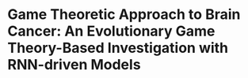 # Game Theoretic Approach to Brain Cancer: An Evolutionary Game Theory-Based Investigation with RNN-driven Models
